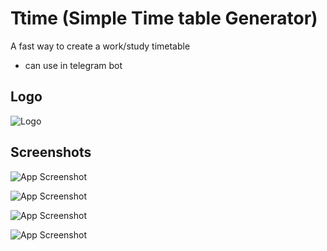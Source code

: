 
# Ttime (Simple Time table Generator)

A fast way to create a work/study timetable

- can use in telegram bot


## Logo

![Logo](https://github.com/im-w/Ttime-SimpleTimetable-/blob/main/Logo.png?raw=true)
## Screenshots

![App Screenshot](https://github.com/im-w/Ttime-SimpleTimetable-/blob/main/Screenshot1.png?raw=true)

![App Screenshot](https://github.com/im-w/Ttime-SimpleTimetable-/blob/main/Screenshot2.png?raw=true)


![App Screenshot](https://github.com/im-w/Ttime-SimpleTimetable-/blob/main/Screenshot4.png?raw=true)

![App Screenshot](https://github.com/im-w/Ttime-SimpleTimetable-/blob/main/Screenshot3.png?raw=true)

